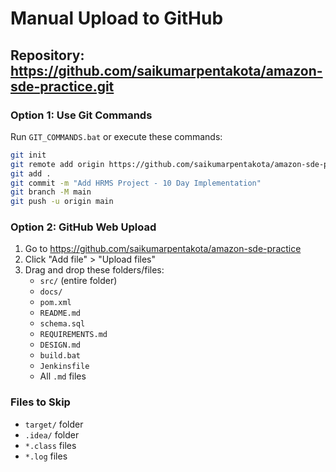 # Manual Upload to GitHub

## Repository: https://github.com/saikumarpentakota/amazon-sde-practice.git

### Option 1: Use Git Commands
Run `GIT_COMMANDS.bat` or execute these commands:

```bash
git init
git remote add origin https://github.com/saikumarpentakota/amazon-sde-practice.git
git add .
git commit -m "Add HRMS Project - 10 Day Implementation"
git branch -M main
git push -u origin main
```

### Option 2: GitHub Web Upload
1. Go to https://github.com/saikumarpentakota/amazon-sde-practice
2. Click "Add file" > "Upload files"
3. Drag and drop these folders/files:
   - `src/` (entire folder)
   - `docs/`
   - `pom.xml`
   - `README.md`
   - `schema.sql`
   - `REQUIREMENTS.md`
   - `DESIGN.md`
   - `build.bat`
   - `Jenkinsfile`
   - All `.md` files

### Files to Skip
- `target/` folder
- `.idea/` folder
- `*.class` files
- `*.log` files